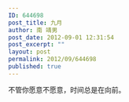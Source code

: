```yaml
---
ID: 644698
post_title: 九月
author: 南 靖男
post_date: 2012-09-01 12:31:54
post_excerpt: ""
layout: post
permalink: 2012/09/644698
published: true
---
```

不管你愿意不愿意，时间总是在向前。